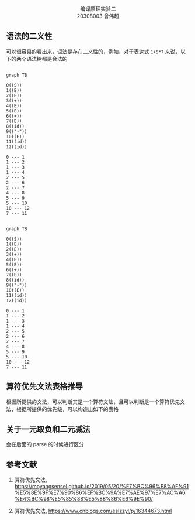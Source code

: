 <center>编译原理实验二</center>

<center>20308003 曾伟超</center>

## 语法的二义性

可以很容易的看出来，语法是存在二义性的，例如，对于表达式 `1+5*7` 来说，以下的两个语法树都是合法的

```mermaid

graph TB

0((S))
1((E))
2((E))
3((+))
4((E))
5((E))
6((+))
7((E))
8((id))
9(("-"))
10((E))
11((id))
12((id))

0 --- 1
1 --- 2
1 --- 3
1 --- 4
2 --- 5
2 --- 6
2 --- 7
4 --- 8
5 --- 9
5 --- 10
10 --- 12
7 --- 11
```

```mermaid

graph TB

0((S))
1((E))
2((E))
3((+))
4((E))
5((E))
6((+))
7((E))
8((id))
9(("-"))
10((E))
11((id))
12((id))

0 --- 1
1 --- 2
1 --- 3
1 --- 4
2 --- 5
2 --- 6
2 --- 7
4 --- 8
5 --- 9
5 --- 10
10 --- 12
7 --- 11
```

## 算符优先文法表格推导

根据所提供的文法，可以判断其是一个算符文法，且可以判断是一个算符优先文法，根据所提供的优先级，可以构造出如下的表格

## 关于一元取负和二元减法

会在后面的 parse 的时候进行区分

## 参考文献

1. 算符优先文法, https://moyangsensei.github.io/2019/05/20/%E7%BC%96%E8%AF%91%E5%8E%9F%E7%90%86%EF%BC%9A%E7%AE%97%E7%AC%A6%E4%BC%98%E5%85%88%E5%88%86%E6%9E%90/

2. 算符优先文法, https://www.cnblogs.com/eslzzyl/p/16344673.html